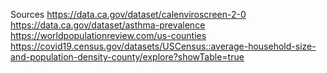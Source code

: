 Sources
https://data.ca.gov/dataset/calenviroscreen-2-0
https://data.ca.gov/dataset/asthma-prevalence
https://worldpopulationreview.com/us-counties
https://covid19.census.gov/datasets/USCensus::average-household-size-and-population-density-county/explore?showTable=true